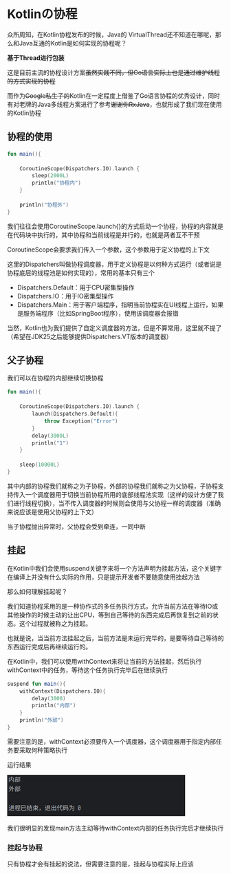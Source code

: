# Kotlinの协程

众所周知，在Kotlin协程发布的时候，Java的 VirtualThread还不知道在哪呢，那么和Java互通的Kotlin是如何实现的协程呢？

**基于Thread进行包装**

这是目前主流的协程设计方案~~虽然实践不同，但Go语言实际上也是通过维护线程的方式实现的协程~~

而作为~~Google私生子的~~Kotlin在一定程度上借鉴了Go语言协程的优秀设计，同时有对老牌的Java多线程方案进行了参考~~谢谢你RxJava~~，也就形成了我们现在使用的Kotlin协程

## 协程的使用

```kotlin
fun main(){  
  
    CoroutineScope(Dispatchers.IO).launch {  
        sleep(2000L)  
        println("协程内")  
    }  
  
    println("协程外")  
}
```

我们往往会使用CoroutineScope.launch{}的方式启动一个协程，协程的内容就是在代码块中执行的，其中协程和当前线程是并行的，也就是两者互不干预

CoroutineScope会要求我们传入一个参数，这个参数用于定义协程的上下文

这里的Dispatchers叫做协程调度器，用于定义协程是以何种方式运行（或者说是协程底层的线程池是如何实现的），常用的基本只有三个

- Dispatchers.Default：用于CPU密集型操作
- Dispatchers.IO：用于IO密集型操作
- Dispatchers.Main：用于客户端程序，指明当前协程实在UI线程上运行，如果是服务端程序（比如SpringBoot程序），使用该调度器会报错

当然，Kotlin也为我们提供了自定义调度器的方法，但是不算常用，这里就不提了（希望在JDK25之后能够提供Dispatchers.VT版本的调度器）

## 父子协程

我们可以在协程的内部继续切换协程

```kotlin
fun main(){  
  
    CoroutineScope(Dispatchers.IO).launch {  
        launch(Dispatchers.Default){  
            throw Exception("Error")  
        }  
        delay(3000L)  
        println("1")  
    }  
  
    sleep(10000L)  
}
```

其中内部的协程我们就称之为子协程，外部的协程我们就称之为父协程，子协程支持传入一个调度器用于切换当前协程所用的底部线程池实现（这样的设计方便了我们进行线程切换），当不传入调度器的时候则会使用与父协程一样的调度器（准确来说应该是使用父协程的上下文）

当子协程抛出异常时，父协程会受到牵连，一同中断

## 挂起

在Kotlin中我们会使用suspend关键字来将一个方法声明为挂起方法，这个关键字在编译上并没有什么实际的作用，只是提示开发者不要随意使用挂起方法

那么如何理解挂起呢？

我们知道协程采用的是一种协作式的多任务执行方式，允许当前方法在等待IO或其他操作的时候主动的让出CPU，等到自己等待的东西完成后再恢复到之前的状态。这个过程就被称之为挂起。

也就是说，当当前方法挂起之后，当前方法是未运行完毕的，是要等待自己等待的东西运行完成后再继续运行的。

在Kotlin中，我们可以使用withContext来将让当前的方法挂起，然后执行withContext中的任务，等待这个任务执行完毕后在继续执行

```kotlin
suspend fun main(){  
    withContext(Dispatchers.IO){  
        delay(3000)  
        println("内部")  
    }  
    println("外部")  
}
```

需要注意的是，withContext必须要传入一个调度器，这个调度器用于指定内部任务要采取何种策略执行

运行结果

![image.png](https://raw.githubusercontent.com/CoteNite/Blog_img/master/blogImg/20250617185306.png)


我们很明显的发现main方法主动等待withContext内部的任务执行完后才继续执行

### 挂起与协程

只有协程才会有挂起的说法，但需要注意的是，挂起与协程实际上应该